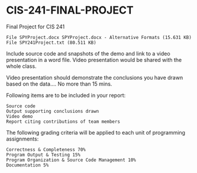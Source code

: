 # CIS-241-FINAL-PROJECT
Final Project for CIS 241

    File SPYProject.docx SPYProject.docx - Alternative Formats (15.631 KB)
    File SPY241Project.txt (80.511 KB) 

Include source code and snapshots of the demo and link to a video presentation in a word file. Video presentation would be shared with the whole class. 

Video presentation should demonstrate the conclusions you have drawn based on the data…. No more than 15 mins.

 

Following items are to be included in your report: 

    Source code
    Output supporting conclusions drawn
    Video demo
    Report citing contributions of team members

 

The following grading criteria will be applied to each unit of programming assignments: 

    Correctness & Completeness 70% 
    Program Output & Testing 15% 
    Program Organization & Source Code Management 10% 
    Documentation 5%
